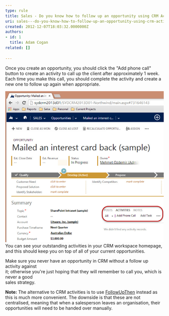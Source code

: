 ```yaml
---
type: rule
title: Sales - Do you know how to follow up an opportunity using CRM Activities?
uri: sales---do-you-know-how-to-follow-up-an-opportunity-using-crm-activities
created: 2012-12-07T18:03:32.0000000Z
authors:
- id: 1
  title: Adam Cogan
related: []

---
```


Once you create an opportunity, you should click the "Add phone call" button to           create an activity to call up the client after approximately 1 week. Each time you           make this call, you should complete the activity and create a new one to follow up again when appropriate.
 
![Use sales activities to follow up an opportunity](FollowUpActivity.jpg)
You can see your outstanding activities in your CRM workspace homepage, and this           should keep you on top of all of your current opportunities.

Make sure you never have an opportunity in CRM without a follow up activity against<br>          it; otherwise you're just hoping that they will remember to call you, which is never a good<br>          sales strategy.

**Note:** The alternative to CRM activities is to use [FollowUpThen](/do-you-follow-up-emails-effectively) instead as this is much more convenient. The downside is that these are not centralised, meaning that when a salesperson leaves an organisation, their opportunities will need to be handed over manually.

